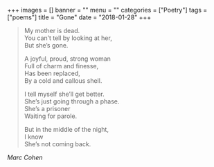 +++
images = []
banner = ""
menu = ""
categories = ["Poetry"]
tags = ["poems"]
title = "Gone"
date = "2018-01-28"
+++

> My mother is dead.  
> You can’t tell by looking at her,  
> But she’s gone.  
>  
> A joyful, proud, strong woman  
> Full of charm and finesse,  
> Has been replaced,  
> By a cold and callous shell.  
>
> I tell myself she’ll get better.  
> She’s just going through a phase.  
> She’s a prisoner  
> Waiting for parole.  
>
> But in the middle of the night,  
> I know  
> She’s not coming back.  
>
<cite>Marc Cohen</cite>
